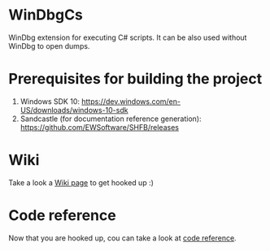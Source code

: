 # WinDbgCs
WinDbg extension for executing C# scripts. It can be also used without WinDbg to open dumps.

# Prerequisites for building the project
1. Windows SDK 10: https://dev.windows.com/en-US/downloads/windows-10-sdk
2. Sandcastle (for documentation reference generation): https://github.com/EWSoftware/SHFB/releases

# Wiki
Take a look a [Wiki page](https://github.com/southpolenator/WinDbgCs/wiki) to get hooked up :)

# Code reference
Now that you are hooked up, cou can take a look at [code reference](http://southpolenator.github.io/WinDbgCsReference/).
